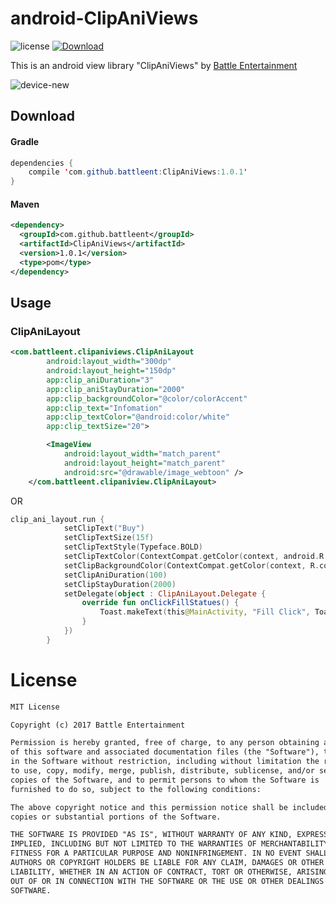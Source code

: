 # android-ClipAniViews
![license](https://img.shields.io/badge/license-MIT%20License-blue.svg)
[ ![Download](https://api.bintray.com/packages/battleent/maven/ClipAniViews/images/download.svg) ](https://bintray.com/battleent/maven/ClipAniViews/_latestVersion)

This is an android view library "ClipAniViews" by [Battle Entertainment](https://www.battleent.com/)

![device-new](https://user-images.githubusercontent.com/13096491/36575045-f2c2d5be-188b-11e8-9dfd-4ea20b384e3c.gif)

## Download
#### Gradle
```java
dependencies {
    compile 'com.github.battleent:ClipAniViews:1.0.1'
}
```
#### Maven
```xml
<dependency>
  <groupId>com.github.battleent</groupId>
  <artifactId>ClipAniViews</artifactId>
  <version>1.0.1</version>
  <type>pom</type>
</dependency>
```

## Usage
### ClipAniLayout
```xml
<com.battleent.clipaniviews.ClipAniLayout
        android:layout_width="300dp"
        android:layout_height="150dp"
        app:clip_aniDuration="3"
        app:clip_aniStayDuration="2000"
        app:clip_backgroundColor="@color/colorAccent"
        app:clip_text="Infomation"
        app:clip_textColor="@android:color/white"
        app:clip_textSize="20">

        <ImageView
            android:layout_width="match_parent"
            android:layout_height="match_parent"
            android:src="@drawable/image_webtoon" />
    </com.battleent.clipaniview.ClipAniLayout>
```
OR
```kotlin
clip_ani_layout.run {
            setClipText("Buy")
            setClipTextSize(15f)
            setClipTextStyle(Typeface.BOLD)
            setClipTextColor(ContextCompat.getColor(context, android.R.color.white))
            setClipBackgroundColor(ContextCompat.getColor(context, R.color.colorPrimary))
            setClipAniDuration(100)
            setClipStayDuration(2000)
            setDelegate(object : ClipAniLayout.Delegate {
                override fun onClickFillStatues() {
                    Toast.makeText(this@MainActivity, "Fill Click", Toast.LENGTH_SHORT).show()
                }
            })
        }
```

# License
```xml
MIT License

Copyright (c) 2017 Battle Entertainment

Permission is hereby granted, free of charge, to any person obtaining a copy
of this software and associated documentation files (the "Software"), to deal
in the Software without restriction, including without limitation the rights
to use, copy, modify, merge, publish, distribute, sublicense, and/or sell
copies of the Software, and to permit persons to whom the Software is
furnished to do so, subject to the following conditions:

The above copyright notice and this permission notice shall be included in all
copies or substantial portions of the Software.

THE SOFTWARE IS PROVIDED "AS IS", WITHOUT WARRANTY OF ANY KIND, EXPRESS OR
IMPLIED, INCLUDING BUT NOT LIMITED TO THE WARRANTIES OF MERCHANTABILITY,
FITNESS FOR A PARTICULAR PURPOSE AND NONINFRINGEMENT. IN NO EVENT SHALL THE
AUTHORS OR COPYRIGHT HOLDERS BE LIABLE FOR ANY CLAIM, DAMAGES OR OTHER
LIABILITY, WHETHER IN AN ACTION OF CONTRACT, TORT OR OTHERWISE, ARISING FROM,
OUT OF OR IN CONNECTION WITH THE SOFTWARE OR THE USE OR OTHER DEALINGS IN THE
SOFTWARE.
```
